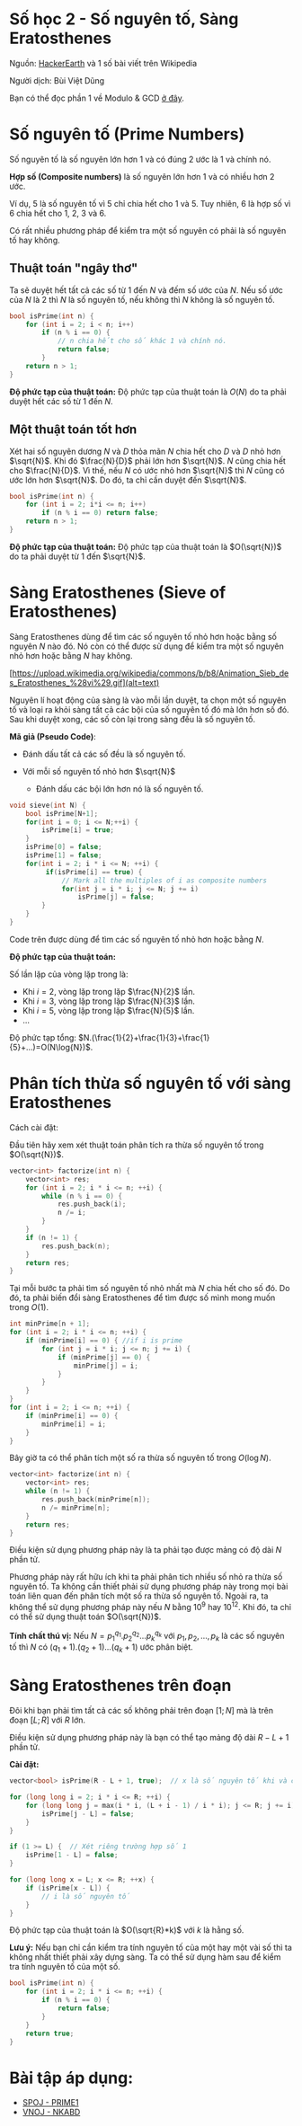 # Số học 2 - Số nguyên tố, Sàng Eratosthenes

Nguồn: [HackerEarth](https://www.hackerearth.com/practice/notes/number-theory-1/) và 1 số bài viết trên Wikipedia

Người dịch: Bùi Việt Dũng



Bạn có thể đọc phần 1 về Modulo & GCD [ở đây](translate/he/So-hoc-Phan-1-Modulo-gcd).


# Số nguyên tố (Prime Numbers)

Số nguyên tố là số nguyên lớn hơn 1 và có đúng 2 ước là 1 và chính nó.

**Hợp số (Composite numbers)** là số nguyên lớn hơn 1 và có nhiều hơn 2 ước.

Ví dụ, 5 là số nguyên tố vì 5 chỉ chia hết cho 1 và 5. Tuy nhiên, 6 là hợp số vì 6 chia hết cho 1, 2, 3 và 6.

Có rất nhiều phương pháp để kiểm tra một số nguyên có phải là số nguyên tố hay không.

## Thuật toán "ngây thơ"

Ta sẽ duyệt hết tất cả các số từ 1 đến $N$ và đếm số ước của $N$. Nếu số ước của $N$ là 2 thì $N$ là số nguyên tố, nếu không thì $N$ không là số nguyên tố.

```cpp
bool isPrime(int n) {
    for (int i = 2; i < n; i++)
        if (n % i == 0) {
            // n chia hết cho số khác 1 và chính nó.
            return false;
        }
    return n > 1;
}
```

**Độ phức tạp của thuật toán:** Độ phức tạp của thuật toán là $O(N)$ do ta phải duyệt hết các số từ 1 đến $N$.

## Một thuật toán tốt hơn

Xét hai số nguyên dương $N$ và $D$ thỏa mãn $N$ chia hết cho $D$ và $D$ nhỏ hơn $\sqrt{N}$. Khi đó $\frac{N}{D}$ phải lớn hơn $\sqrt{N}$. $N$ cũng chia hết cho $\frac{N}{D}$. Vì thế, nếu $N$ có ước nhỏ hơn $\sqrt{N}$ thì $N$ cũng có ước lớn hơn $\sqrt{N}$. Do đó, ta chỉ cần duyệt đến $\sqrt{N}$.

```cpp
bool isPrime(int n) {
    for (int i = 2; i*i <= n; i++)
        if (n % i == 0) return false;
    return n > 1;
}
```

**Độ phức tạp của thuật toán:** Độ phức tạp của thuật toán là $O(\sqrt{N})$ do ta phải duyệt từ 1 đến $\sqrt{N}$.


# Sàng Eratosthenes (Sieve of Eratosthenes)

Sàng Eratosthenes dùng để tìm các số nguyên tố nhỏ hơn hoặc bằng số nguyên $N$ nào đó. Nó còn có thể được sử dụng để kiểm tra một số nguyên nhỏ hơn hoặc bằng $N$ hay không.

[https://upload.wikimedia.org/wikipedia/commons/b/b8/Animation_Sieb_des_Eratosthenes_%28vi%29.gif](alt=text)

Nguyên lí hoạt động của sàng là vào mỗi lần duyệt, ta chọn một số nguyên tố và loại ra khỏi sàng tất cả các bội của số nguyên tố đó mà lớn hơn số đó. Sau khi duyệt xong, các số còn lại trong sàng đều là số nguyên tố.

**Mã giả (Pseudo Code)**:

- Đánh dấu tất cả các số đều là số nguyên tố.

- Với mỗi số nguyên tố nhỏ hơn $\sqrt{N}$

   - Đánh dấu các bội lớn hơn nó là số nguyên tố.

```cpp
void sieve(int N) {
    bool isPrime[N+1];
    for(int i = 0; i <= N;++i) {
        isPrime[i] = true;
    }
    isPrime[0] = false;
    isPrime[1] = false;
    for(int i = 2; i * i <= N; ++i) {
         if(isPrime[i] == true) {
             // Mark all the multiples of i as composite numbers
             for(int j = i * i; j <= N; j += i)
                 isPrime[j] = false;
        }
    }
}
```

Code trên được dùng để tìm các số nguyên tố nhỏ hơn hoặc bằng $N$.

**Độ phức tạp của thuật toán:**

Số lần lặp của vòng lặp trong là:

- Khi $i=2$, vòng lặp trong lặp $\frac{N}{2}$ lần.
- Khi $i=3$, vòng lặp trong lặp $\frac{N}{3}$ lần.
- Khi $i=5$, vòng lặp trong lặp $\frac{N}{5}$ lần.
- ...

Độ phức tạp tổng: $N.(\frac{1}{2}+\frac{1}{3}+\frac{1}{5}+...)=O(N\log{N})$.

# Phân tích thừa số nguyên tố với sàng Eratosthenes

Cách cài đặt:

Đầu tiên hãy xem xét thuật toán phân tích ra thừa số nguyên tố trong $O(\sqrt{N})$.

```cpp
vector<int> factorize(int n) {
    vector<int> res;
    for (int i = 2; i * i <= n; ++i) {
        while (n % i == 0) {
            res.push_back(i);
            n /= i;
        }
    }
    if (n != 1) {
        res.push_back(n);
    }
    return res;
}
```

Tại mỗi bước ta phải tìm số nguyên tố nhỏ nhất mà $N$ chia hết cho số đó. Do đó, ta phải biến đổi sàng Eratosthenes để tìm được số mình mong muốn trong $O(1)$.

```cpp
int minPrime[n + 1];
for (int i = 2; i * i <= n; ++i) {
    if (minPrime[i] == 0) { //if i is prime
        for (int j = i * i; j <= n; j += i) {
            if (minPrime[j] == 0) {
                minPrime[j] = i;
            }
        }
    }
}
for (int i = 2; i <= n; ++i) {
    if (minPrime[i] == 0) {
        minPrime[i] = i;
    }
}
```

Bây giờ ta có thể phân tích một số ra thừa số nguyên tố trong $O(\log{N})$.

```cpp
vector<int> factorize(int n) {
    vector<int> res;
    while (n != 1) {
        res.push_back(minPrime[n]);
        n /= minPrime[n];
    }
    return res;
}
```

Điều kiện sử dụng phương pháp này là ta phải tạo được mảng có độ dài $N$ phần tử.

Phương pháp này rất hữu ích khi ta phải phân tich nhiều số nhỏ ra thừa số nguyên tố. Ta không cần thiết phải sử dụng phương pháp này trong mọi bài toán liên quan đến phân tích một số ra thừa số nguyên tố. Ngoài ra, ta không thể sử dụng phương pháp này nếu $N$ bằng $10^9$ hay $10^12$. Khi đó, ta chỉ có thể sử dụng thuật toán $O(\sqrt{N})$.

**Tính chất thú vị:** Nếu $N=p_1^{q_1}.p_2^{q_2}...p_k^{q_k}$ với $p_1,p_2,...,p_k$ là các số nguyên tố thì $N$ có $(q_1+1).(q_2+1)...(q_k+1)$ ước phân biệt.

# Sàng Eratosthenes trên đoạn

Đôi khi bạn phải tìm tất cả các số không phải trên đoạn $[1;N]$ mà là trên đoạn $[L;R]$ với $R$ lớn.

Điều kiện sử dụng phương pháp này là bạn có thể tạo mảng độ dài $R-L+1$ phần tử.

**Cài đặt:**

```cpp
vector<bool> isPrime(R - L + 1, true);  // x là số nguyên tố khi và chỉ khi isPrime[x - l] == true

for (long long i = 2; i * i <= R; ++i) {
    for (long long j = max(i * i, (L + i - 1) / i * i); j <= R; j += i) {
        isPrime[j - L] = false;
    }
}

if (1 >= L) {  // Xét riêng trường hợp số 1
    isPrime[1 - L] = false;
}

for (long long x = L; x <= R; ++x) {
    if (isPrime[x - L]) {
        // i là số nguyên tố
    }
}
```

Độ phức tạp của thuật toán là $O(\sqrt{R}*k)$ với $k$ là hằng số.

**Lưu ý:** Nếu bạn chỉ cần kiểm tra tính nguyên tố của một hay một vài số thì ta không nhất thiết phải xây dựng sàng. Ta có thể sử dụng hàm sau để kiểm tra tính nguyên tố của một số.

```cpp
bool isPrime(int n) {
    for (int i = 2; i * i <= n; ++i) {
        if (n % i == 0) {
            return false;
        }
    }
    return true;
}
```

# Bài tập áp dụng:

- [SPOJ - PRIME1](http://www.spoj.com/problems/PRIME1/)
- [VNOJ - NKABD](https://oj.vnoi.info/problem/nkabd/)